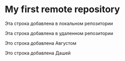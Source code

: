 # My first remote repository

Эта строка добавлена в локальном репозитории

Эта строка добавлена в удаленном репозитории

Это строка добавлена Августом

Это строка добавлена Дашей
